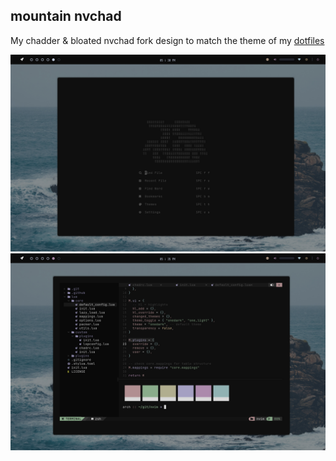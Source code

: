 ## mountain nvchad

My chadder & bloated nvchad fork design to match the theme of my [dotfiles](https://github.com/riyuzenn/dotfiles)
   

<div>
 <img src="assets/1661614263.png" width="512">
 <img src="assets/1661614597.png" width="512">
</div>

